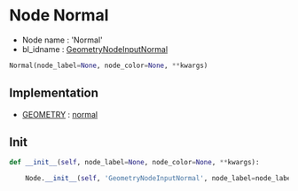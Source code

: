 # Node Normal

- Node name : 'Normal'
- bl_idname : [GeometryNodeInputNormal](https://docs.blender.org/api/current/bpy.types.GeometryNodeInputNormal.html)


``` python
Normal(node_label=None, node_color=None, **kwargs)
```
## Implementation

- [GEOMETRY](/docs/GeoNodes/socket_GEOMETRY.md) : [normal](/docs/GeoNodes/socket_GEOMETRY.md#normal)

## Init

``` python
def __init__(self, node_label=None, node_color=None, **kwargs):

    Node.__init__(self, 'GeometryNodeInputNormal', node_label=node_label, node_color=node_color, **kwargs)
```
